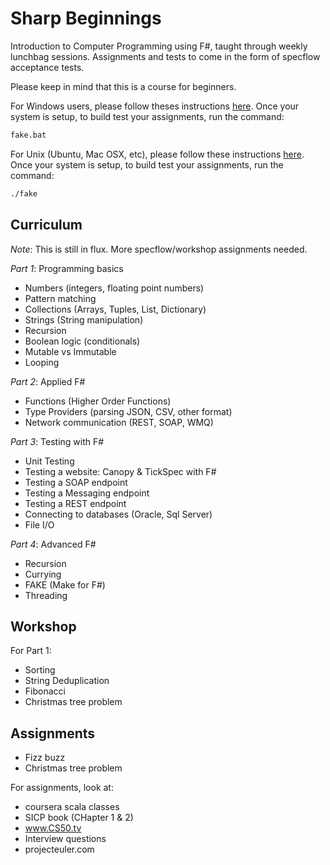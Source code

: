 Sharp Beginnings
===============

Introduction to Computer Programming using F#, taught through weekly lunchbag sessions. Assignments and tests to come in the form of specflow acceptance tests.

Please keep in mind that this is a course for beginners.

For Windows users, please follow theses instructions [here](http://fsharp.org/use/windows/). Once your system is setup, to build test your assignments, run the command:
```bash
fake.bat
```

For Unix (Ubuntu, Mac OSX, etc), please follow these instructions [here](http://fsharp.org/use/mac/). Once your system is setup, to build test your assignments, run the command:
```bash
./fake
```

Curriculum
---------------

*Note*: This is still in flux. More specflow/workshop assignments needed.

*Part 1*: Programming basics
- Numbers (integers, floating point numbers)
- Pattern matching
- Collections (Arrays, Tuples, List, Dictionary)
- Strings (String manipulation)
- Recursion
- Boolean logic (conditionals)
- Mutable vs Immutable
- Looping

*Part 2*: Applied F#
- Functions (Higher Order Functions)
- Type Providers (parsing JSON, CSV, other format)
- Network communication (REST, SOAP, WMQ)

*Part 3*: Testing with F#
- Unit Testing
- Testing a website: Canopy & TickSpec with F#
- Testing a SOAP endpoint
- Testing a Messaging endpoint
- Testing a REST endpoint
- Connecting to databases (Oracle, Sql Server)
- File I/O

*Part 4*: Advanced F#
- Recursion
- Currying
- FAKE (Make for F#)
- Threading
 
Workshop
---------

For Part 1:
- Sorting
- String Deduplication
- Fibonacci
- Christmas tree problem

Assignments
------------
- Fizz buzz
- Christmas tree problem

For assignments, look at:
- coursera scala classes
- SICP book (CHapter 1 & 2)
- www.CS50.tv
- Interview questions
- projecteuler.com
